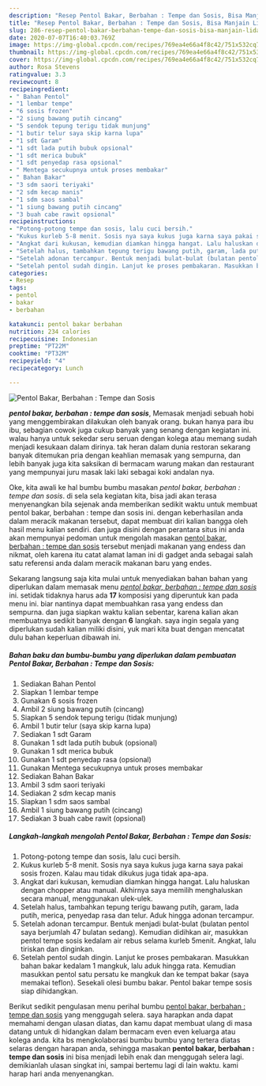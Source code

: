 ```yaml
---
description: "Resep Pentol Bakar, Berbahan : Tempe dan Sosis, Bisa Manjain Lidah"
title: "Resep Pentol Bakar, Berbahan : Tempe dan Sosis, Bisa Manjain Lidah"
slug: 286-resep-pentol-bakar-berbahan-tempe-dan-sosis-bisa-manjain-lidah
date: 2020-07-07T16:40:03.769Z
image: https://img-global.cpcdn.com/recipes/769ea4e66a4f8c42/751x532cq70/pentol-bakar-berbahan-tempe-dan-sosis-foto-resep-utama.jpg
thumbnail: https://img-global.cpcdn.com/recipes/769ea4e66a4f8c42/751x532cq70/pentol-bakar-berbahan-tempe-dan-sosis-foto-resep-utama.jpg
cover: https://img-global.cpcdn.com/recipes/769ea4e66a4f8c42/751x532cq70/pentol-bakar-berbahan-tempe-dan-sosis-foto-resep-utama.jpg
author: Rosa Stevens
ratingvalue: 3.3
reviewcount: 8
recipeingredient:
- " Bahan Pentol"
- "1 lembar tempe"
- "6 sosis frozen"
- "2 siung bawang putih cincang"
- "5 sendok tepung terigu tidak munjung"
- "1 butir telur saya skip karna lupa"
- "1 sdt Garam"
- "1 sdt lada putih bubuk opsional"
- "1 sdt merica bubuk"
- "1 sdt penyedap rasa opsional"
- " Mentega secukupnya untuk proses membakar"
- " Bahan Bakar"
- "3 sdm saori teriyaki"
- "2 sdm kecap manis"
- "1 sdm saos sambal"
- "1 siung bawang putih cincang"
- "3 buah cabe rawit opsional"
recipeinstructions:
- "Potong-potong tempe dan sosis, lalu cuci bersih."
- "Kukus kurleb 5-8 menit. Sosis nya saya kukus juga karna saya pakai sosis frozen. Kalau mau tidak dikukus juga tidak apa-apa."
- "Angkat dari kukusan, kemudian diamkan hingga hangat. Lalu haluskan dengan chopper atau manual. Akhirnya saya memilih menghaluskan secara manual, menggunakan ulek-ulek."
- "Setelah halus, tambahkan tepung terigu bawang putih, garam, lada putih, merica, penyedap rasa dan telur. Aduk hingga adonan tercampur."
- "Setelah adonan tercampur. Bentuk menjadi bulat-bulat (bulatan pentol saya berjumlah 47 bulatan sedang). Kemudian didihkan air, masukkan pentol tempe sosis kedalam air rebus selama kurleb 5menit. Angkat, lalu tiriskan dan dinginkan."
- "Setelah pentol sudah dingin. Lanjut ke proses pembakaran. Masukkan bahan bakar kedalam 1 mangkuk, lalu aduk hingga rata. Kemudian masukkan pentol satu persatu ke mangkuk dan ke tempat bakar (saya memakai teflon). Sesekali olesi bumbu bakar. Pentol bakar tempe sosis siap dihidangkan."
categories:
- Resep
tags:
- pentol
- bakar
- berbahan

katakunci: pentol bakar berbahan 
nutrition: 234 calories
recipecuisine: Indonesian
preptime: "PT22M"
cooktime: "PT32M"
recipeyield: "4"
recipecategory: Lunch

---
```



![Pentol Bakar, Berbahan : Tempe dan Sosis](https://img-global.cpcdn.com/recipes/769ea4e66a4f8c42/751x532cq70/pentol-bakar-berbahan-tempe-dan-sosis-foto-resep-utama.jpg)

<b><i>pentol bakar, berbahan : tempe dan sosis</i></b>, Memasak menjadi sebuah hobi yang menggembirakan dilakukan oleh banyak orang. bukan hanya para ibu ibu, sebagian cowok juga cukup banyak yang senang dengan kegiatan ini. walau hanya untuk sekedar seru seruan dengan kolega atau memang sudah menjadi kesukaan dalam dirinya. tak heran dalam dunia restoran sekarang banyak ditemukan pria dengan keahlian memasak yang sempurna, dan lebih banyak juga kita saksikan di bermacam warung makan dan restaurant yang mempunyai juru masak laki laki sebagai koki andalan nya.



Oke, kita awali ke hal bumbu bumbu masakan <i>pentol bakar, berbahan : tempe dan sosis</i>. di sela sela kegiatan kita, bisa jadi akan terasa menyenangkan bila sejenak anda memberikan sedikit waktu untuk membuat pentol bakar, berbahan : tempe dan sosis ini. dengan keberhasilan anda dalam meracik makanan tersebut, dapat membuat diri kalian bangga oleh hasil menu kalian sendiri. dan juga disini dengan perantara situs ini anda akan mempunyai pedoman untuk mengolah masakan <u>pentol bakar, berbahan : tempe dan sosis</u> tersebut menjadi makanan yang endess dan nikmat, oleh karena itu catat alamat laman ini di gadget anda sebagai salah satu referensi anda dalam meracik makanan baru yang endes.


Sekarang langsung saja kita mulai untuk menyediakan bahan bahan yang diperlukan dalam memasak menu <u><i>pentol bakar, berbahan : tempe dan sosis</i></u> ini. setidak tidaknya harus ada <b>17</b> komposisi yang diperuntuk kan pada menu ini. biar nantinya dapat membuahkan rasa yang endess dan sempurna. dan juga siapkan waktu kalian sebentar, karena kalian akan membuatnya sedikit banyak dengan <b>6</b> langkah. saya ingin segala yang diperlukan sudah kalian miliki disini, yuk mari kita buat dengan mencatat dulu bahan keperluan dibawah ini.

<!--inarticleads1-->

##### Bahan baku dan bumbu-bumbu yang diperlukan dalam pembuatan Pentol Bakar, Berbahan : Tempe dan Sosis:

1. Sediakan  Bahan Pentol
1. Siapkan 1 lembar tempe
1. Gunakan 6 sosis frozen
1. Ambil 2 siung bawang putih (cincang)
1. Siapkan 5 sendok tepung terigu (tidak munjung)
1. Ambil 1 butir telur (saya skip karna lupa)
1. Sediakan 1 sdt Garam
1. Gunakan 1 sdt lada putih bubuk (opsional)
1. Gunakan 1 sdt merica bubuk
1. Gunakan 1 sdt penyedap rasa (opsional)
1. Gunakan  Mentega secukupnya untuk proses membakar
1. Sediakan  Bahan Bakar
1. Ambil 3 sdm saori teriyaki
1. Sediakan 2 sdm kecap manis
1. Siapkan 1 sdm saos sambal
1. Ambil 1 siung bawang putih (cincang)
1. Sediakan 3 buah cabe rawit (opsional)




<!--inarticleads2-->

##### Langkah-langkah mengolah Pentol Bakar, Berbahan : Tempe dan Sosis:

1. Potong-potong tempe dan sosis, lalu cuci bersih.
1. Kukus kurleb 5-8 menit. Sosis nya saya kukus juga karna saya pakai sosis frozen. Kalau mau tidak dikukus juga tidak apa-apa.
1. Angkat dari kukusan, kemudian diamkan hingga hangat. Lalu haluskan dengan chopper atau manual. Akhirnya saya memilih menghaluskan secara manual, menggunakan ulek-ulek.
1. Setelah halus, tambahkan tepung terigu bawang putih, garam, lada putih, merica, penyedap rasa dan telur. Aduk hingga adonan tercampur.
1. Setelah adonan tercampur. Bentuk menjadi bulat-bulat (bulatan pentol saya berjumlah 47 bulatan sedang). Kemudian didihkan air, masukkan pentol tempe sosis kedalam air rebus selama kurleb 5menit. Angkat, lalu tiriskan dan dinginkan.
1. Setelah pentol sudah dingin. Lanjut ke proses pembakaran. Masukkan bahan bakar kedalam 1 mangkuk, lalu aduk hingga rata. Kemudian masukkan pentol satu persatu ke mangkuk dan ke tempat bakar (saya memakai teflon). Sesekali olesi bumbu bakar. Pentol bakar tempe sosis siap dihidangkan.




Berikut sedikit pengulasan menu perihal bumbu <u>pentol bakar, berbahan : tempe dan sosis</u> yang menggugah selera. saya harapkan anda dapat memahami dengan ulasan diatas, dan kamu dapat membuat ulang di masa datang untuk di hidangkan dalam bermacam even even keluarga atau kolega anda. kita bs mengkolaborasi bumbu bumbu yang tertera diatas selaras dengan harapan anda, sehingga masakan <b>pentol bakar, berbahan : tempe dan sosis</b> ini bisa menjadi lebih enak dan menggugah selera lagi. demikianlah ulasan singkat ini, sampai bertemu lagi di lain waktu. kami harap hari anda menyenangkan.
